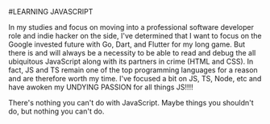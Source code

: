 #LEARNING JAVASCRIPT

In my studies and focus on moving into a professional software developer role and
indie hacker on the side, I've determined that I want to focus on the Google 
invested future with Go, Dart, and Flutter for my long game. But there is and will always be 
a necessity to be able to read and debug the all ubiquitous JavaScript along with
its partners in crime (HTML and CSS). In fact, JS and TS remain one of the top programming
languages for a reason and are therefore worth my time. I've focused a bit on JS, TS, Node, etc and have awoken my UNDYING PASSION for all things JS!!!!

There's nothing you can't do with JavaScript. Maybe things you shouldn't do, but nothing you can't do. 


